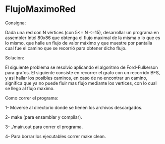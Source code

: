 # FlujoMaximoRed


Consigna:

Dada una red con N vértices (con 5<= N <=15), desarrollar un programa en assembler Intel
80x86 que obtenga el flujo maximal de la misma o lo que es lo mismo, que halle un flujo de valor
máximo y que muestre por pantalla cual fue el camino que se recorrió para obtener dicho flujo.

Solucion:

 El siguiente problema se resolvio aplicando el algoritmo de Ford-Fulkerson para grafos.
 El siguiente consiste en recorrer el grafo con un recorrido BFS, y asi hallar los posibles caminos, en caso de no encontrar un camino, significa que ya no puede fluir mas flujo mediante los vertices, con lo cual se llego al flujo maximo.
 
 
 Como correr el programa:
 
 1- Moverse al directorio donde se tienen los archivos descargados.
 
 2- make (para ensamblar y compilar).
 
 3- ./main.out para correr el programa.
 
 4- Para borrar los ejecutables correr make clean.
